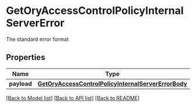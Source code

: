 # GetOryAccessControlPolicyInternalServerError

The standard error format
## Properties
Name | Type | Description | Notes
------------ | ------------- | ------------- | -------------
**payload** | [**GetOryAccessControlPolicyInternalServerErrorBody**](GetOryAccessControlPolicyInternalServerErrorBody.md) |  | [optional] 

[[Back to Model list]](../README.md#documentation-for-models) [[Back to API list]](../README.md#documentation-for-api-endpoints) [[Back to README]](../README.md)


